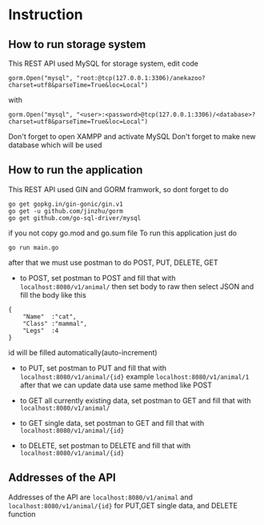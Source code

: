 # Instruction
## How to run storage system
This REST API used MySQL for storage system, edit code 
```
gorm.Open("mysql", "root:@tcp(127.0.0.1:3306)/anekazoo?charset=utf8&parseTime=True&loc=Local")
```
with
```
gorm.Open("mysql", "<user>:<password>@tcp(127.0.0.1:3306)/<database>?charset=utf8&parseTime=True&loc=Local")
```
Don't forget to open  XAMPP and activate MySQL
Don't forget to make new database which will be used

## How to run the application
This REST API used GIN and GORM framwork, so dont forget to do
```
go get gopkg.in/gin-gonic/gin.v1
go get -u github.com/jinzhu/gorm
go get github.com/go-sql-driver/mysql
```
if you not copy go.mod and go.sum file
To run this application just do 
```
go run main.go
```
after that we must use postman to do POST, PUT, DELETE, GET
- to POST, set postman to POST and fill that with ```localhost:8080/v1/animal/```
then set body to raw then select JSON and fill the body like this
```
{
    "Name"  :"cat",
    "Class" :"mammal",
    "Legs"  :4
}
```
id will be filled automatically(auto-increment)


- to PUT, set postman to PUT and fill that with ```localhost:8080/v1/animal/{id}``` example ```localhost:8080/v1/animal/1```
after that we can update data use same method like POST


- to GET all currently existing data, set postman to GET and fill that with ```localhost:8080/v1/animal/```

- to GET single data, set postman to GET and fill that with ```localhost:8080/v1/animal/{id}```

- to DELETE, set postman to DELETE and fill that with ```localhost:8080/v1/animal/{id}```

## Addresses of the API
Addresses of the API are ```localhost:8080/v1/animal``` and ```localhost:8080/v1/animal/{id}``` for PUT,GET single data, and DELETE function

